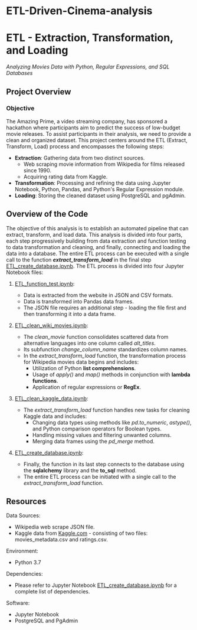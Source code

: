 # ETL-Driven-Cinema-analysis

# ETL - Extraction, Transformation, and Loading
*Analyzing Movies Data with Python, Regular Expressions, and SQL Databases*

## Project Overview

### Objective
The Amazing Prime, a video streaming company, has sponsored a hackathon where participants aim to predict the success of low-budget movie releases. To assist participants in their analysis, we need to provide a clean and organized dataset. This project centers around the ETL (Extract, Transform, Load) process and encompasses the following steps:

- **Extraction**: Gathering data from two distinct sources.
    - Web scraping movie information from Wikipedia for films released since 1990.
    - Acquiring rating data from Kaggle.
- **Transformation**: Processing and refining the data using Jupyter Notebook, Python, Pandas, and Python's Regular Expression module.
- **Loading**: Storing the cleaned dataset using PostgreSQL and pgAdmin.

## Overview of the Code

The objective of this analysis is to establish an automated pipeline that can extract, transform, and load data. This analysis is divided into four parts, each step progressively building from data extraction and function testing to data transformation and cleaning, and finally, connecting and loading the data into a database. The entire ETL process can be executed with a single call to the function ***extract_transform_load*** in the final step [ETL_create_database.ipynb](ETL_create_database.ipynb). The ETL process is divided into four Jupyter Notebook files:

1. [ETL_function_test.ipynb](ETL_function_test.ipynb):
    - Data is extracted from the website in JSON and CSV formats.
    - Data is transformed into Pandas data frames.
    - The JSON file requires an additional step - loading the file first and then transforming it into a data frame.

2. [ETL_clean_wiki_movies.ipynb](ETL_clean_wiki_movies.ipynb):
    - The *clean_movie* function consolidates scattered data from alternative languages into one column called *alt_titles*.
    - Its subfunction *change_column_name* standardizes column names.
    - In the *extract_transform_load* function, the transformation process for Wikipedia movies data begins and includes:
        - Utilization of Python **list comprehensions**.
        - Usage of *apply()* and *map()* methods in conjunction with **lambda functions**.
        - Application of regular expressions or **RegEx**.

3. [ETL_clean_kaggle_data.ipynb](ETL_clean_kaggle_data.ipynb):
    - The *extract_transform_load* function handles new tasks for cleaning Kaggle data and includes:
        - Changing data types using methods like *pd.to_numeric*, *astype()*, and Python comparison operators for Boolean types.
        - Handling missing values and filtering unwanted columns.
        - Merging data frames using the *pd_merge* method.

4. [ETL_create_database.ipynb](ETL_create_database.ipynb):
    - Finally, the function in its last step connects to the database using the **sqlalchemy** library and the **to_sql** method.
    - The entire ETL process can be initiated with a single call to the *extract_transform_load* function.

## Resources

Data Sources:

- Wikipedia web scrape JSON file.
- Kaggle data from [Kaggle.com](https://www.kaggle.com/rounakbanik/the-movies-dataset) - consisting of two files: movies_metadata.csv and ratings.csv.

Environment:
- Python 3.7

Dependencies:
- Please refer to Jupyter Notebook [ETL_create_database.ipynb](ETL_create_database.ipynb) for a complete list of dependencies.

Software:
- Jupyter Notebook
- PostgreSQL and PgAdmin

